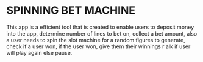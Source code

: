# SPINNING BET MACHINE
This app is a efficient tool that is created to enable users to deposit money into the app, determine number of lines to bet on, collect a bet amount, also a user needs to spin the slot machine for a random figures to 
generate, check if a user won, if the user won, give them their winnings r alk if user will play again else pause.
